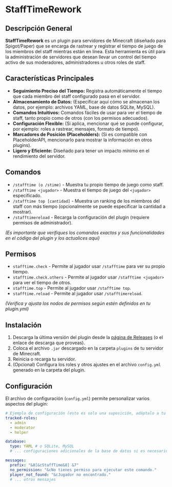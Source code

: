 # StaffTimeRework

## Descripción General

**StaffTimeRework** es un plugin para servidores de Minecraft (diseñado para Spigot/Paper) que se encarga de rastrear y registrar el tiempo de juego de los miembros del staff mientras están en línea. Esta herramienta es útil para la administración de servidores que desean llevar un control del tiempo activo de sus moderadores, administradores u otros roles de staff.

## Características Principales

* **Seguimiento Preciso del Tiempo:** Registra automáticamente el tiempo que cada miembro del staff configurado pasa en el servidor.
* **Almacenamiento de Datos:** (Especificar aquí cómo se almacenan los datos, por ejemplo: archivos YAML, base de datos SQLite, MySQL).
* **Comandos Intuitivos:** Comandos fáciles de usar para ver el tiempo de staff, tanto propio como de otros (con los permisos adecuados).
* **Configuración Flexible:** (Si aplica, mencionar qué se puede configurar, por ejemplo: roles a rastrear, mensajes, formato de tiempo).
* **Marcadores de Posición (Placeholders):** (Si es compatible con PlaceholderAPI, mencionarlo para mostrar la información en otros plugins).
* **Ligero y Eficiente:** Diseñado para tener un impacto mínimo en el rendimiento del servidor.

## Comandos

* `/stafftime (o /stime)` - Muestra tu propio tiempo de juego como staff.
* `/stafftime <jugador>` - Muestra el tiempo de juego del `<jugador>` especificado.
* `/stafftime top [cantidad]` - Muestra un ranking de los miembros del staff con más tiempo (opcionalmente se puede especificar la cantidad a mostrar).
* `/stafftimereload` - Recarga la configuración del plugin (requiere permisos de administrador).

*(Es importante que verifiques los comandos exactos y sus funcionalidades en el código del plugin y los actualices aquí)*

## Permisos

* `stafftime.check` - Permite al jugador usar `/stafftime` para ver su propio tiempo.
* `stafftime.check.others` - Permite al jugador usar `/stafftime <jugador>` para ver el tiempo de otros.
* `stafftime.top` - Permite al jugador usar `/stafftime top`.
* `stafftime.reload` - Permite al jugador usar `/stafftimereload`.

*(Verifica y ajusta los nodos de permisos según estén definidos en tu plugin.yml)*

## Instalación

1.  Descarga la última versión del plugin desde la [página de Releases](https://github.com/AlvaroDoria19/StaffTimeRework/releases) (o el enlace de descarga que proveas).
2.  Coloca el archivo `.jar` descargado en la carpeta `plugins` de tu servidor de Minecraft.
3.  Reinicia o recarga tu servidor.
4.  (Opcional) Configura los roles y otros ajustes en el archivo `config.yml` generado en la carpeta del plugin.

## Configuración

El archivo de configuración (`config.yml`) permite personalizar varios aspectos del plugin:

```yaml
# Ejemplo de configuración (esto es solo una suposición, adáptalo a tu config.yml real)
tracked-roles:
  - admin
  - moderator
  - helper

database:
  type: YAML # o SQLite, MySQL
  # ... configuraciones adicionales de la base de datos si es necesario

messages:
  prefix: "&8[&cStaffTime&8] &7"
  no_permission: "&cNo tienes permiso para ejecutar este comando."
  player_not_found: "&cJugador no encontrado."
  # ... otros mensajes
